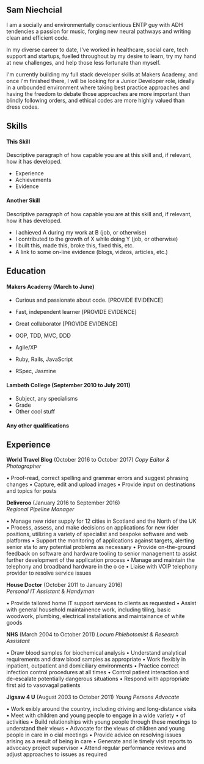## Sam Niechcial

I am a socially and environmentally conscientious ENTP guy with ADH tendencies a passion for music, forging new neural pathways and writing clean and efficient code.

In my diverse career to date, I've worked in healthcare, social care, tech support and startups, fuelled throughout by my desire to learn, try my hand at new challenges, and help those less fortunate than myself.

I'm currently building my full stack developer skills at Makers Academy, and once I'm finished there, I will be looking for a Junior Developer role, ideally in a unbounded environment where taking best practice approaches and having the freedom to debate those approaches are more important than blindly following orders, and ethical codes are more highly valued than dress codes.

## Skills

#### This Skill

Descriptive paragraph of how capable you are at this skill and, if relevant, how it has developed.

- Experience
- Achievements
- Evidence

#### Another Skill

Descriptive paragraph of how capable you are at this skill and, if relevant, how it has developed.

- I achieved A during my work at B (job, or otherwise)
- I contributed to the growth of X while doing Y (job, or otherwise)
- I built this, made this, broke this, fixed this, etc.
- A link to some on-line evidence (blogs, videos, articles, etc.)

## Education

#### Makers Academy (March to June)

- Curious and passionate about code. [PROVIDE EVIDENCE]
- Fast, independent learner [PROVIDE EVIDENCE]
- Great collaborator [PROVIDE EVIDENCE]

- OOP, TDD, MVC, DDD
- Agile/XP
- Ruby, Rails, JavaScript
- RSpec, Jasmine

#### Lambeth College (September 2010 to July 2011)

- Subject, any specialisms
- Grade
- Other cool stuff

#### Any other qualifications

## Experience

**World Travel Blog** (October 2016 to October 2017)
*Copy Editor & Photographer*

• Proof-read, correct spelling and grammar errors and suggest phrasing changes
• Capture, edit and upload images
• Provide input on destinations and topics for posts

**Deliveroo** (January 2016 to September 2016)    
*Regional Pipeline Manager*

• Manage new rider supply for 12 cities in Scotland and the North of the UK
• Process, assess, and make decisions on applications for new rider positions, utilizing a variety of specialist and bespoke software and web platforms
• Support the monitoring of applications against targets, alerting senior sta  to any potential problems as necessary
• Provide on-the-ground feedback on software and hardware tooling to senior management to assist further development of the application process
• Manage and maintain the telephony and broadband hardware in the o ce
• Liaise with VOIP telephony provider to resolve service issues

**House Doctor** (October 2011 to January 2016)   
*Personal IT Assistant & Handyman*

• Provide tailored home IT support services to clients as requested
• Assist with general household maintainence work, including tiling,
basic woodwork, plumbing, electrical installations and maintainance of white goods

**NHS** (March 2004 to October 2011)
*Locum Phlebotomist & Research Assistant*

• Draw blood samples for biochemical analysis
• Understand analytical requirements and draw blood samples
as appropriate
• Work flexibly in inpatient, outpatient and domiciliary environments
• Practice correct infection control procedures at all times
• Control patient interaction and de-escalate potentially dangerous situations
• Respond with appropriate first aid to vasovagal patients

**Jigsaw 4 U** (August 2003 to October 2011)
*Young Persons Advocate*

• Work  exibly around the country, including driving and long-distance visits
• Meet with children and young people to engage in a wide variety
• of activities
• Build relationships with young people through these meetings to
understand their views
• Advocate for the views of children and young people in care in
o cial meetings
• Provide advice on resolving issues arising as a result of being in care
• Generate and  le timely visit reports to advocacy project supervisor
• Attend regular performance reviews and adjust approaches to issues
as required

